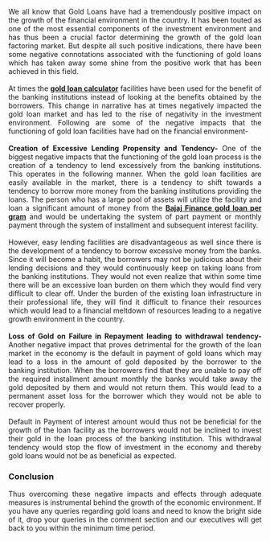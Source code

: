 <p align="justify">We all know that Gold Loans have had a tremendously positive impact on the growth of the financial environment in the country. It has been touted as one of the most essential components of the investment environment and has thus been a crucial factor determining the growth of the gold loan factoring market. But despite all such positive indications, there have been some negative connotations associated with the functioning of gold loans which has taken away some shine from the positive work that has been achieved in this field. <br><br>
At times the <b><a href="https://www.dialabank.com/gold-loan/gold-loan-calculator/">gold loan calculator</b></a> facilities have been used for the benefit of the banking institutions instead of looking at the benefits obtained by the borrowers. This change in narrative has at times negatively impacted the gold loan market and has led to the rise of negativity in the investment environment. Following are some of the negative impacts that the functioning of gold loan facilities have had on the financial environment-<br><br>
<b>Creation of Excessive Lending Propensity and Tendency-</b> One of the biggest negative impacts that the functioning of the gold loan process is the creation of a tendency to lend excessively from the banking institutions. This operates in the following manner. When the gold loan facilities are easily available in the market, there is a tendency to shift towards a tendency to borrow more money from the banking institutions providing the loans. The person who has a large pool of assets will utilize the facility and loan a significant amount of money from the <b><a href="https://www.dialabank.com/gold-loan/bajaj-finance-gold-loan/">Bajaj Finance gold loan per gram</b></a> and would be undertaking the system of part payment or monthly payment through the system of installment and subsequent interest facility. <br><br>
However, easy lending facilities are disadvantageous as well since there is the development of a tendency to borrow excessive money from the banks. Since it will become a habit, the borrowers may not be judicious about their lending decisions and they would continuously keep on taking loans from the banking institutions. They would not even realize that within some time there will be an excessive loan burden on them which they would find very difficult to clear off. Under the burden of the existing loan infrastructure in their professional life, they will find it difficult to finance their resources which would lead to a financial meltdown of resources leading to a negative growth environment in the country. <br><br>
<b>Loss of Gold on Failure in Repayment leading to withdrawal tendency-</b> Another negative impact that proves detrimental for the growth of the loan market in the economy is the default in payment of gold loans which may lead to a loss in the amount of gold deposited by the borrower to the banking institution. When the borrowers find that they are unable to pay off the required installment amount monthly the banks would take away the gold deposited by them and would not return them. This would lead to a permanent asset loss for the borrower which they would not be able to recover properly. <br><br>
Default in Payment of interest amount would thus not be beneficial for the growth of the loan facility as the borrowers would not be inclined to invest their gold in the loan process of the banking institution. This withdrawal tendency would stop the flow of investment in the economy and thereby gold loans would not be as beneficial as expected.<br>
  <b><h3>Conclusion</h3></b>
<p align="justify">Thus overcoming these negative impacts and effects through adequate measures is instrumental behind the growth of the economic environment. If you have any queries regarding gold loans and need to know the bright side of it, drop your queries in the comment section and our executives will get back to you within the minimum time period.
